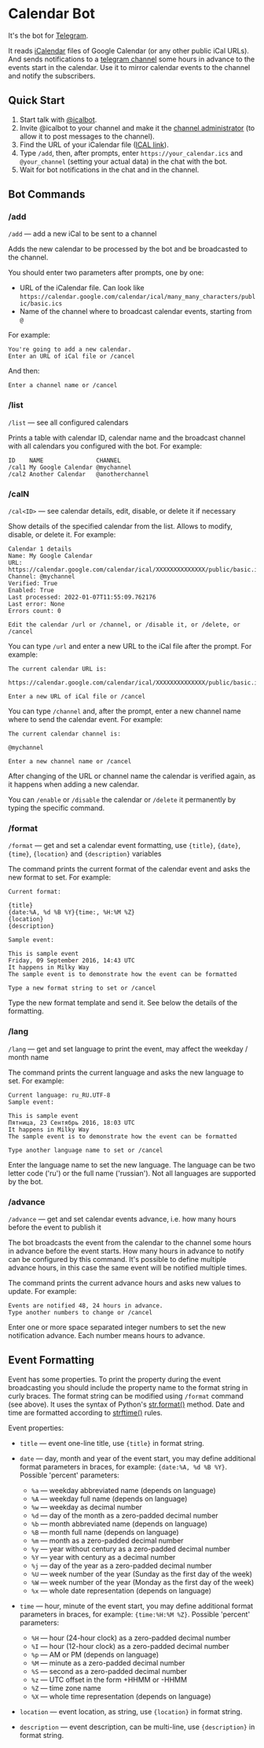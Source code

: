 # Calendar Bot

It's the bot for [Telegram](https://telegram.org/).

It reads [iCalendar](https://en.wikipedia.org/wiki/ICalendar) files of Google Calendar (or any other public iCal URLs).
And sends notifications to a [telegram channel](https://telegram.org/faq_channels) some hours in advance to the events start in the calendar.
Use it to mirror calendar events to the channel and notify the subscribers.

## Quick Start

1. Start talk with [@icalbot](https://telegram.me/icalbot).
2. Invite @icalbot to your channel and make it the [channel administrator](https://telegram.org/faq_channels#q-what-can-administrators-do) (to allow it to post messages to the channel).
3. Find the URL of your iCalendar file ([ICAL link](https://support.google.com/calendar/answer/37083?hl=en#link)).
4. Type `/add`, then, after prompts, enter `https://your_calendar.ics` and `@your_channel` (setting your actual data) in the chat with the bot.
5. Wait for bot notifications in the chat and in the channel.

## Bot Commands

### /add

`/add` — add a new iCal to be sent to a channel

Adds the new calendar to be processed by the bot and be broadcasted to the channel.

You should enter two parameters after prompts, one by one:

* URL of the iCalendar file. Can look like `https://calendar.google.com/calendar/ical/many_many_characters/public/basic.ics`
* Name of the channel where to broadcast calendar events, starting from `@`

For example:

```
You're going to add a new calendar.
Enter an URL of iCal file or /cancel
```

And then:

```
Enter a channel name or /cancel
```

### /list

`/list` — see all configured calendars

Prints a table with calendar ID, calendar name and the broadcast channel with all calendars you configured with the bot.
For example:

```
ID    NAME               CHANNEL
/cal1 My Google Calendar @mychannel
/cal2 Another Calendar   @anotherchannel
```

### /calN

`/cal<ID>` — see calendar details, edit, disable, or delete it if necessary

Show details of the specified calendar from the list.
Allows to modify, disable, or delete it.
For example:

```
Calendar 1 details
Name: My Google Calendar
URL: https://calendar.google.com/calendar/ical/XXXXXXXXXXXXXX/public/basic.ics
Channel: @mychannel
Verified: True
Enabled: True
Last processed: 2022-01-07T11:55:09.762176
Last error: None
Errors count: 0

Edit the calendar /url or /channel, or /disable it, or /delete, or /cancel
```

You can type `/url` and enter a new URL to the iCal file after the prompt.
For example:

```
The current calendar URL is:

https://calendar.google.com/calendar/ical/XXXXXXXXXXXXXX/public/basic.ics

Enter a new URL of iCal file or /cancel
```

You can type `/channel` and, after the prompt, enter a new channel name where to send the calendar event.
For example:

```
The current calendar channel is:

@mychannel

Enter a new channel name or /cancel
```

After changing of the URL or channel name the calendar is verified again, as it happens when adding a new calendar.

You can `/enable` or `/disable` the calendar or `/delete` it permanently by typing the specific command.

### /format

`/format` — get and set a calendar event formatting, use `{title}`, `{date}`, `{time}`, `{location}` and `{description}` variables

The command prints the current format of the calendar event and asks the new format to set.
For example:

```
Current format:

{title}
{date:%A, %d %B %Y}{time:, %H:%M %Z}
{location}
{description}

Sample event:

This is sample event
Friday, 09 September 2016, 14:43 UTC
It happens in Milky Way
The sample event is to demonstrate how the event can be formatted

Type a new format string to set or /cancel
```

Type the new format template and send it.
See below the details of the formatting.
 
### /lang 

`/lang` — get and set language to print the event, may affect the weekday / month name

The command prints the current language and asks the new language to set.
For example:

```
Current language: ru_RU.UTF-8
Sample event:

This is sample event
Пятница, 23 Сентябрь 2016, 18:03 UTC
It happens in Milky Way
The sample event is to demonstrate how the event can be formatted

Type another language name to set or /cancel
```

Enter the language name to set the new language.
The language can be two letter code ('ru') or the full name ('russian').
Not all languages are supported by the bot.

### /advance

`/advance` — get and set calendar events advance, i.e. how many hours before the event to publish it

The bot broadcasts the event from the calendar to the channel some hours in advance before the event starts.
How many hours in advance to notify can be configured by this command.
It's possible to define multiple advance hours, in this case the same event will be notified multiple times.

The command prints the current advance hours and asks new values to update.
For example:

```
Events are notified 48, 24 hours in advance.
Type another numbers to change or /cancel
```

Enter one or more space separated integer numbers to set the new notification advance.
Each number means hours to advance.

## Event Formatting

Event has some properties.
To print the property during the event broadcasting you should include the property name to the format string in curly braces.
The format string can be modified using `/format` command (see above).
It uses the syntax of Python's [str.format()](https://docs.python.org/3/library/string.html#formatstrings) method.
Date and time are formatted according to [strftime()](https://docs.python.org/3/library/datetime.html#strftime-and-strptime-behavior) rules. 
 
Event properties:

* `title` — event one-line title, use `{title}` in format string.
* `date` — day, month and year of the event start, you may define additional format parameters in braces, for example: `{date:%A, %d %B %Y}`.  
    Possible 'percent' parameters:
        
    * `%a` — weekday abbreviated name (depends on language)
    * `%A` — weekday full name (depends on language)
    * `%w` — weekday as decimal number
    * `%d` — day of the month as a zero-padded decimal number
    * `%b` — month abbreviated name (depends on language)
    * `%B` — month full name (depends on language)
    * `%m` — month as a zero-padded decimal number
    * `%y` — year without century as a zero-padded decimal number
    * `%Y` — year with century as a decimal number
    * `%j` — day of the year as a zero-padded decimal number
    * `%U` — week number of the year (Sunday as the first day of the week)
    * `%W` — week number of the year (Monday as the first day of the week)
    * `%x` — whole date representation (depends on language)

* `time` — hour, minute of the event start, you may define additional format parameters in braces, for example: `{time:%H:%M %Z}`.
    Possible 'percent' parameters:
    
    * `%H` — hour (24-hour clock) as a zero-padded decimal number
    * `%I` — hour (12-hour clock) as a zero-padded decimal number
    * `%p` — AM or PM (depends on language)
    * `%M` — minute as a zero-padded decimal number
    * `%S` — second as a zero-padded decimal number
    * `%z` — UTC offset in the form +HHMM or -HHMM
    * `%Z` — time zone name
    * `%X` — whole time representation (depends on language)

* `location` — event location, as string, use `{location}` in format string.
* `description` — event description, can be multi-line, use `{description}` in format string.
